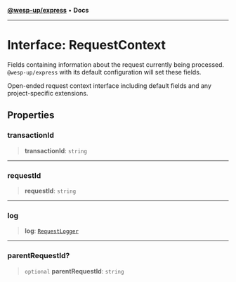 [**@wesp-up/express**](../README.md) • **Docs**

***

# Interface: RequestContext

Fields containing information about the request currently being processed.
`@wesp-up/express` with its default configuration will set these fields.

Open-ended request context interface including default fields and any
project-specific extensions.

## Properties

### transactionId

> **transactionId**: `string`

***

### requestId

> **requestId**: `string`

***

### log

> **log**: [`RequestLogger`](../classes/RequestLogger.md)

***

### parentRequestId?

> `optional` **parentRequestId**: `string`
